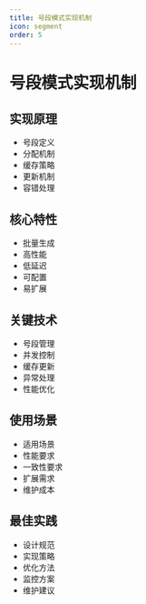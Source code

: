 ```yaml
---
title: 号段模式实现机制
icon: segment
order: 5
---
```


# 号段模式实现机制

## 实现原理
- 号段定义
- 分配机制
- 缓存策略
- 更新机制
- 容错处理

## 核心特性
- 批量生成
- 高性能
- 低延迟
- 可配置
- 易扩展

## 关键技术
- 号段管理
- 并发控制
- 缓存更新
- 异常处理
- 性能优化

## 使用场景
- 适用场景
- 性能要求
- 一致性要求
- 扩展需求
- 维护成本

## 最佳实践
- 设计规范
- 实现策略
- 优化方法
- 监控方案
- 维护建议
